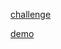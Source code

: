 

[challenge](http://jsraccoon.ru/react-challenge-sort-and-search)

[demo](http://artanik.github.io/react-challenge-sort-and-search/)
